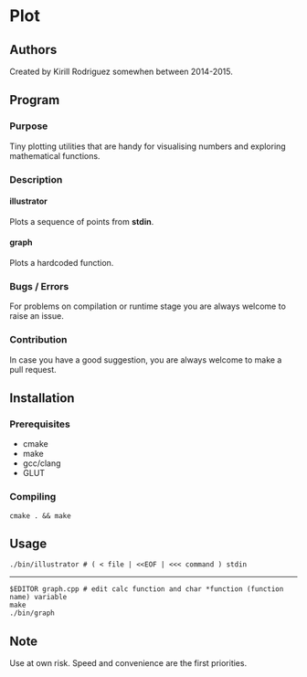 # Plot

## Authors

Created by Kirill Rodriguez somewhen between 2014-2015.

## Program

### Purpose

Tiny plotting utilities that are handy for visualising numbers and exploring mathematical functions.

### Description

#### illustrator

Plots a sequence of points from **stdin**.

#### graph

Plots a hardcoded function.

### Bugs / Errors

For problems on compilation or runtime stage you are always welcome to raise an issue.

### Contribution

In case you have a good suggestion, you are always welcome to make a pull request.

## Installation

### Prerequisites

* cmake
* make
* gcc/clang
* GLUT

### Compiling

	cmake . && make

## Usage

	./bin/illustrator # ( < file | <<EOF | <<< command ) stdin
	
----

	$EDITOR graph.cpp # edit calc function and char *function (function name) variable
	make
	./bin/graph

## Note

Use at own risk. Speed and convenience are the first priorities.